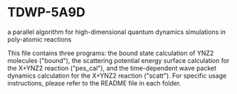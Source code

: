 # TDWP-5A9D
a parallel algorithm for high-dimensional quantum dynamics  simulations in poly-atomic reactions

This file contains three programs: the bound state calculation of YNZ2 molecules ("bound"), the scattering potential energy surface calculation for the X+YNZ2 reaction ("pes_cal"), and the time-dependent wave packet dynamics calculation for the X+YNZ2 reaction ("scatt"). For specific usage instructions, please refer to the README file in each folder.
